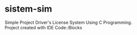 # sistem-sim
Simple Project Driver's License System Using C Programming. <br>
Project created with IDE Code::Blocks
